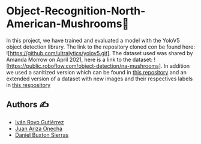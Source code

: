# Object-Recognition-North-American-Mushrooms🍄
In this project, we have trained and evaluated a model with the YoloV5 object detection library. The link to the repository cloned con be found here: ![https://github.com/ultralytics/yolov5.git]. The dataset used was shared by Amanda Morrow on April 2021, here is a link to the dataset: ![https://public.roboflow.com/object-detection/na-mushrooms]. In addition we used a sanitized version which can be found in [this repository](https://github.com/ivanbisimbrero/NorthAmericanMushrooms.git) and an extended version of a dataset with new images and their respectives labels in [this respository](https://github.com/dbsDevelops/North-American-Mushrooms-Extended.git)

## Authors ✍️
- [Iván Royo Gutiérrez](https://github.com/ivanbisimbrero)
- [Juan Ariza Onecha](https://github.com/alu129156)
- [Daniel Buxton Sierras](https://github.com/dbsDevelops)
